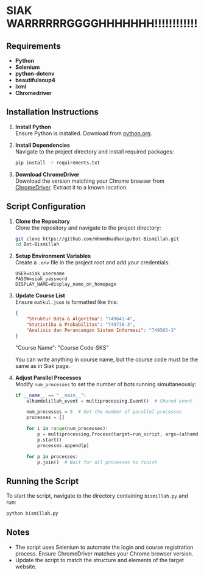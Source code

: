 # SIAK WARRRRRRGGGGHHHHHHH!!!!!!!!!!!!

## Requirements

- **Python**
- **Selenium**
- **python-dotenv**
- **beautifulsoup4**
- **lxml**
- **Chromedriver**

## Installation Instructions

1. **Install Python**  
   Ensure Python is installed. Download from [python.org](https://www.python.org/downloads/).

2. **Install Dependencies**  
   Navigate to the project directory and install required packages:
   ```sh
   pip install -r requirements.txt
   ```

3. **Download ChromeDriver**  
   Download the version matching your Chrome browser from [ChromeDriver](https://sites.google.com/a/chromium.org/chromedriver/downloads). Extract it to a known location.

## Script Configuration

1. **Clone the Repository**  
   Clone the repository and navigate to the project directory:
   ```sh
   git clone https://github.com/mhmmdmadhanip/Bot-Bismillah.git
   cd Bot-Bismillah
   ```

2. **Setup Environment Variables**  
   Create a `.env` file in the project root and add your credentials:
   ```env
   USER=siak_username
   PASSW=siak_password
   DISPLAY_NAME=display_name_on_homepage
   ```

3. **Update Course List**  
   Ensure `matkul.json` is formatted like this:
   ```json
   {
       "Struktur Data & Algoritma": "749641-4",
       "Statistika & Probabilitas": "749738-3",
       "Analisis dan Perancangan Sistem Informasi": "749565-3"
   }
   ```
   "Course Name": "Course Code-SKS"

   You can write anything in course name, but the course code must be the same as in Siak page.

4. **Adjust Parallel Processes**  
   Modify `num_processes` to set the number of bots running simultaneously:
   ```python
   if __name__ == "__main__":
       alhamdulillah_event = multiprocessing.Event()  # Shared event

       num_processes = 5  # Set the number of parallel processes
       processes = []

       for i in range(num_processes):
           p = multiprocessing.Process(target=run_script, args=(alhamdulillah_event, i + 1))
           p.start()
           processes.append(p)

       for p in processes:
           p.join()  # Wait for all processes to finish
   ```

## Running the Script

To start the script, navigate to the directory containing `bismillah.py` and run:
```sh
python bismillah.py
```

## Notes

- The script uses Selenium to automate the login and course registration process. Ensure ChromeDriver matches your Chrome browser version.
- Update the script to match the structure and elements of the target website.